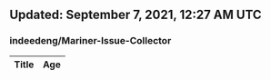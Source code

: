 ## Updated: September 7, 2021, 12:27 AM UTC


### indeedeng/Mariner-Issue-Collector
|**Title**|**Age**|
|:----|:----|